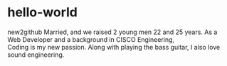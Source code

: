 # hello-world
new2github
Married, and we raised 2 young men 22 and 25 years.
As a Web Developer and a background in CISCO Engineering,  
Coding is my new passion. 
Along with playing the bass guitar, I also love sound engineering. 
